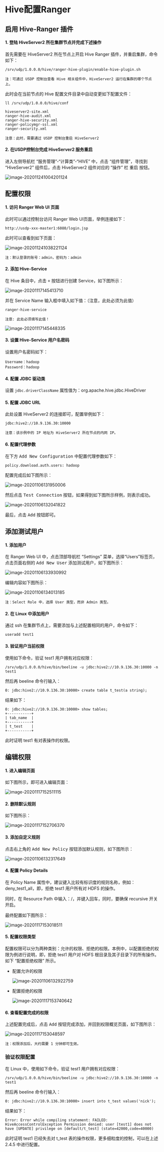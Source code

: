 # Hive配置Ranger

## 启用 Hive-Ranger 插件

#### 1. 登陆 HiveServer2 所在集群节点并完成下述操作

首先需要在 HiveServer2 所在节点上开启 Hive Ranger 插件，并重启集群，命令如下：

~~~shell
/srv/udp/1.0.0.0/hive/ranger-hive-plugin/enable-hive-plugin.sh 
~~~

`注：可通过 USDP 控制台查看 Hive 相关组件中，HiveServer2 运行在集群的哪个节点上。`

此时会在当前节点的 Hive 配置文件目录中自动变更如下配置文件：

~~~shell
ll /srv/udp/1.0.0.0/hive/conf

hiveserver2-site.xml
ranger-hive-audit.xml
ranger-hive-security.xml
ranger-policymgr-ssl.xml
ranger-security.xml
~~~

``注意：此时，需要通过 USDP 控制台重启 HiveServer2``

#### 2. 在USDP控制台完成 HiveServer2 服务重启

进入左侧导航栏 “服务管理”-“计算类”-“HIVE” 中，点击 “组件管理”，寻找到 “HiveServer2” 组件后，点击 HiveServer2 组件对应的 “操作” 栏 <kbd>重启</kbd> 按钮。

![image-202011241004201124](../../images/image-202011241004201124.png)

## 配置权限

#### 1. 访问 Ranger Web UI 页面

此时可以通过控制台访问 Ranger Web UI页面，举例连接如下：

~~~URI
http://usdp-xxx-master1:6080/login.jsp
~~~

此时可以查看到如下页面：

![image-202011241038221124](../../images/image-202011241038221124.png)

``注：默认登录的账号：admin，密码为：admin``

#### 2. 添加 Hive-Service

在 Hive 条目中，点击 <kbd>+</kbd> 按钮进行创建 Service，如下图所示：

![image-20201117145413710](../../images/image-20201117145413710.png)

并在 Service Name 输入框中填入如下值：（注意，此处必须为此值）

~~~shell
ranger-hive-service
~~~

`注意: 此处必须填写此值！`

![image-20201117145448335](../../images/image-20201117145448335.png)

#### 3. 设置 Hive-Service 用户名密码

设置用户名密码如下：

~~~shell
Username：hadoop
Password：hadoop
~~~

#### 4. 配置 JDBC 驱动类

设置 `jdbc.driverClassName` 属性值为：org.apache.hive.jdbc.HiveDriver

#### 5. 配置 JDBC URL

此处设置 HiveServer2 的连接即可，配置举例如下：

~~~shell
jdbc:hive2://10.9.136.30:10000
~~~

`注意：该示例中的 IP 地址为 HiveServer2 所在节点的内网 IP。`

#### 6. 配置代理参数

在下方 <kbd>Add New Configuration</kbd> 中配置代理参数如下：

~~~shell
policy.download.auth.users: hadoop
~~~

配置完成后如下图所示：

![image-20201106131950006](../../images/image-20201106131950006.png)

然后点击 <kbd>Test Connection</kbd> 按钮，如果得到如下图所示样例，则表示成功。

![image-20201106132041822](../../images/image-20201106132041822.png)

最后，点击 <kbd>Add</kbd> 按钮即可。

## 添加测试用户

#### 1. 添加用户

在 Ranger Web UI 中，点击顶部导航栏 “Settings” 菜单，选择“Users”标签页，点击页面右侧的 <kbd>Add New User</kbd> 添加测试用户，如下图所示：

![image-20201106133930992](../../images/image-20201106133930992.png)

编辑内容如下图所示：

![image-20201106134013185](../../images/image-20201106134013185.png)

``注：Select Role 中，选择 User 类型，而非 Admin 类型。``

#### 2. 在 Linux 中添加用户

通过 ssh 在集群节点上，需要添加与上述配置相同的用户，命令如下：

~~~shell
useradd test1
~~~

#### 3. 验证用户当前权限

使用如下命令，验证 test1 用户拥有对应权限：

~~~shell
/srv/udp/1.0.0.0/hive/bin/beeline -u jdbc:hive2://10.9.136.30:10000 -n test1
~~~

然后再 beeline 命令行输入：

~~~shell
0: jdbc:hive2://10.9.136.30:10000> create table t_test(a string);
~~~

结果如下：

~~~shell
0: jdbc:hive2://10.9.136.30:10000> show tables;
+-----------+
| tab_name  |
+-----------+
| t_test    |
+-----------+
~~~

此时证明 test1 有对表操作的权限。

## 编辑权限

#### 1. 进入编辑页面

如下图所示，即可进入编辑页面：

![image-20201117152511115](../../images/image-20201117152511115.png)

#### 2. 删除默认规则

如下图所示：

![image-20201117152706370](../../images/image-20201117152706370.png)

#### 3. 添加自定义规则

点击右上角的 <kbd>Add New Policy</kbd> 按钮添加默认规则，如下图所示：

![image-20201106132317649](../../images/image-20201106132317649.png)

#### 4. 配置 Policy Details

在 Policy Name 属性中，建议键入比较有标识度的规则名称，例如：deny_test1_all，即，拒绝 test1 用户所有对 HDFS 的操作。

同时，在 Resource Path 中输入：/，并键入回车，同时，要确保 recursive 开关开启。

最终配置如下图所示：

![image-20201117153018511](../../images/image-20201117153018511.png)

#### 5. 配置权限类型

配置权限可以分为两种类别：允许的权限、拒绝的权限。本例中，以配置拒绝的权限为例进行说明，即，拒绝 test1 用户对 HDFS 根目录及其子目录下的所有操作。如下 “配置拒绝权限” 所示。

* 配置允许的权限

  ![image-20201106132922759](../../images/image-20201106132922759.png)

* 配置拒绝的权限

  ![image-20201117153740642](../../images/image-20201117153740642.png)

#### 6. 查看配置完成的权限

上述配置完成后，点击 <kbd>Add</kbd> 按钮完成添加，并回到权限概览页面，如下图所示：

![image-20201117153048597](../../images/image-20201117153048597.png)

``注：权限添加后，大约需要 1 分钟即可生效。``

### 验证权限配置

在 Linux 中，使用如下命令，验证 test1 用户拥有对应权限：

~~~shell
/srv/udp/1.0.0.0/hive/bin/beeline -u jdbc:hive2://10.9.136.30:10000 -n test1
~~~

然后再 beeline 命令行输入：

~~~shell
0: jdbc:hive2://10.9.136.30:10000> insert into t_test values('nick');
~~~

结果如下：

~~~shell
Error: Error while compiling statement: FAILED: HiveAccessControlException Permission denied: user [test1] does not have [UPDATE] privilege on [default/t_test] (state=42000,code=40000)
~~~

此时证明 test1 已经失去对 t_test 表的操作权限，更多细粒度的控制，可以在上述 2.4.5 中进行配置。